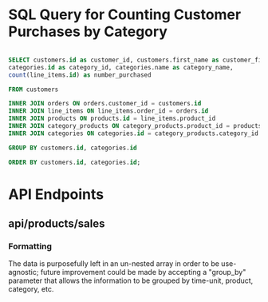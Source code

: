 

# SQL Query for Counting Customer Purchases by Category

```sql

SELECT customers.id as customer_id, customers.first_name as customer_first_name,
categories.id as category_id, categories.name as category_name,
count(line_items.id) as number_purchased 

FROM customers 

INNER JOIN orders ON orders.customer_id = customers.id 
INNER JOIN line_items ON line_items.order_id = orders.id 
INNER JOIN products ON products.id = line_items.product_id 
INNER JOIN category_products ON category_products.product_id = products.id 
INNER JOIN categories ON categories.id = category_products.category_id 

GROUP BY customers.id, categories.id

ORDER BY customers.id, categories.id;

```

# API Endpoints

## api/products/sales

### Formatting

The data is purposefully left in an un-nested array in order to be use-agnostic;
future improvement could be made by accepting a "group_by" parameter that allows
the information to be grouped by time-unit, product, category, etc.
